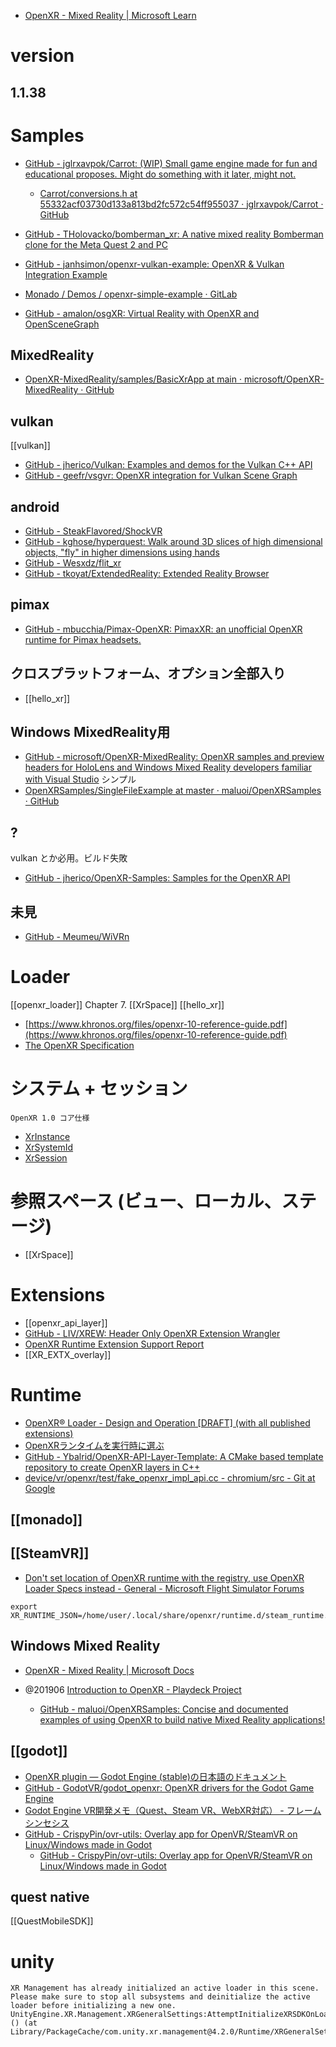 - [OpenXR - Mixed Reality | Microsoft Learn](https://learn.microsoft.com/ja-jp/windows/mixed-reality/develop/native/openxr)

# version

## 1.1.38

# Samples

- [GitHub - jglrxavpok/Carrot: (WIP) Small game engine made for fun and educational proposes. Might do something with it later, might not.](https://github.com/jglrxavpok/Carrot)

  - [Carrot/conversions.h at 55332acf03730d133a813bd2fc572c54ff955037 · jglrxavpok/Carrot · GitHub](https://github.com/jglrxavpok/Carrot/blob/55332acf03730d133a813bd2fc572c54ff955037/engine/engine/utils/conversions.h)

- [GitHub - THolovacko/bomberman_xr: A native mixed reality Bomberman clone for the Meta Quest 2 and PC](https://github.com/THolovacko/bomberman_xr)
- [GitHub - janhsimon/openxr-vulkan-example: OpenXR & Vulkan Integration Example](https://github.com/janhsimon/openxr-vulkan-example)
- [Monado / Demos / openxr-simple-example · GitLab](https://gitlab.freedesktop.org/monado/demos/openxr-simple-example)
- [GitHub - amalon/osgXR: Virtual Reality with OpenXR and OpenSceneGraph](https://github.com/amalon/osgXR)

## MixedReality

- [OpenXR-MixedReality/samples/BasicXrApp at main · microsoft/OpenXR-MixedReality · GitHub](https://github.com/microsoft/OpenXR-MixedReality/tree/main/samples/BasicXrApp)

## vulkan

[[vulkan]]

- [GitHub - jherico/Vulkan: Examples and demos for the Vulkan C++ API](https://github.com/jherico/Vulkan)
- [GitHub - geefr/vsgvr: OpenXR integration for Vulkan Scene Graph](https://github.com/geefr/vsgvr)

## android

- [GitHub - SteakFlavored/ShockVR](https://github.com/SteakFlavored/ShockVR)
- [GitHub - kghose/hyperquest: Walk around 3D slices of high dimensional objects, "fly" in higher dimensions using hands](https://github.com/kghose/hyperquest)
- [GitHub - Wesxdz/flit_xr](https://github.com/Wesxdz/flit_xr)
- [GitHub - tkoyat/ExtendedReality: Extended Reality Browser](https://github.com/tkoyat/ExtendedReality)

## pimax

- [GitHub - mbucchia/Pimax-OpenXR: PimaxXR: an unofficial OpenXR runtime for Pimax headsets.](https://github.com/mbucchia/Pimax-OpenXR)

## クロスプラットフォーム、オプション全部入り

- [[hello_xr]]

## Windows MixedReality用

- [GitHub - microsoft/OpenXR-MixedReality: OpenXR samples and preview headers for HoloLens and Windows Mixed Reality developers familiar with Visual Studio](https://github.com/microsoft/OpenXR-MixedReality)
  シンプル
- [OpenXRSamples/SingleFileExample at master · maluoi/OpenXRSamples · GitHub](https://github.com/maluoi/OpenXRSamples/tree/master/SingleFileExample)

## ?

vulkan とか必用。ビルド失敗

- [GitHub - jherico/OpenXR-Samples: Samples for the OpenXR API](https://github.com/jherico/OpenXR-Samples)

## 未見

- [GitHub - Meumeu/WiVRn](https://github.com/Meumeu/WiVRn)

# Loader

[[openxr_loader]]
Chapter 7. [[XrSpace]]
[[hello_xr]]

- [https://www.khronos.org/files/openxr-10-reference-guide.pdf](https://www.khronos.org/files/openxr-10-reference-guide.pdf)
- [The OpenXR Specification](https://microsoft.github.io/OpenXR-MixedReality/openxr_preview/specs/openxr.html)

# システム + セッション

`OpenXR 1.0 コア仕様`

- [XrInstance](https://www.khronos.org/registry/OpenXR/specs/1.0/html/xrspec.html#instance)
- [XrSystemId](https://www.khronos.org/registry/OpenXR/specs/1.0/html/xrspec.html#system)
- [XrSession](https://www.khronos.org/registry/OpenXR/specs/1.0/html/xrspec.html#session)

# 参照スペース (ビュー、ローカル、ステージ)

- [[XrSpace]]

# Extensions

- [[openxr_api_layer]]
- [GitHub - LIV/XREW: Header Only OpenXR Extension Wrangler](https://github.com/LIV/XREW)
- [OpenXR Runtime Extension Support Report](https://github.khronos.org/OpenXR-Inventory/extension_support.html)
- [[XR_EXTX_overlay]]

# Runtime

- [OpenXR® Loader - Design and Operation [DRAFT] (with all published extensions)](https://www.khronos.org/registry/OpenXR/specs/1.0/loader.html)
- [OpenXRランタイムを実行時に選ぶ](https://zenn.dev/shiena/articles/openxr-runtime)
- [GitHub - Ybalrid/OpenXR-API-Layer-Template: A CMake based template repository to create OpenXR layers in C++](https://github.com/Ybalrid/OpenXR-API-Layer-Template)
- [device/vr/openxr/test/fake_openxr_impl_api.cc - chromium/src - Git at Google](https://chromium.googlesource.com/chromium/src/+/ae4b5702945b407b40fed05de61b52bc9ebe8451/device/vr/openxr/test/fake_openxr_impl_api.cc)

## [[monado]]

## [[SteamVR]]

- [Don't set location of OpenXR runtime with the registry, use OpenXR Loader Specs instead - General - Microsoft Flight Simulator Forums](https://forums.flightsimulator.com/t/dont-set-location-of-openxr-runtime-with-the-registry-use-openxr-loader-specs-instead/323323)

```
export XR_RUNTIME_JSON=/home/user/.local/share/openxr/runtime.d/steam_runtime.json
```

## Windows Mixed Reality

- [OpenXR - Mixed Reality | Microsoft Docs](https://docs.microsoft.com/en-us/windows/mixed-reality/develop/native/openxr)

- @201906 [Introduction to OpenXR - Playdeck Project](https://playdeck.net/blog/introduction-to-openxr)
  - [GitHub - maluoi/OpenXRSamples: Concise and documented examples of using OpenXR to build native Mixed Reality applications!](https://github.com/maluoi/OpenXRSamples)

## [[godot]]

- [OpenXR plugin — Godot Engine (stable)の日本語のドキュメント](https://docs.godotengine.org/ja/stable/tutorials/vr/openxr/index.html)
- [GitHub - GodotVR/godot_openxr: OpenXR drivers for the Godot Game Engine](https://github.com/GodotVR/godot_openxr)
- [Godot Engine VR開発メモ（Quest、Steam VR、WebXR対応） - フレームシンセシス](https://framesynthesis.jp/tech/godot/vr/)
- [GitHub - CrispyPin/ovr-utils: Overlay app for OpenVR/SteamVR on Linux/Windows made in Godot](https://github.com/CrispyPin/ovr-utils)
  - [GitHub - CrispyPin/ovr-utils: Overlay app for OpenVR/SteamVR on Linux/Windows made in Godot](https://github.com/CrispyPin/ovr-utils)

## quest native

[[QuestMobileSDK]]

# unity

```
XR Management has already initialized an active loader in this scene. Please make sure to stop all subsystems and deinitialize the active loader before initializing a new one.
UnityEngine.XR.Management.XRGeneralSettings:AttemptInitializeXRSDKOnLoad () (at Library/PackageCache/com.unity.xr.management@4.2.0/Runtime/XRGeneralSettings.cs:148)
```
